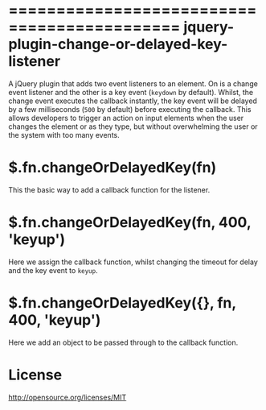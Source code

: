 ============================================
jquery-plugin-change-or-delayed-key-listener
============================================

A jQuery plugin that adds two event listeners to an element. On is a change event listener and the other is a key event (``keydown`` by default). Whilst, the change event executes the callback instantly, the key event will be delayed by a few milliseconds (``500`` by default) before executing the callback. This allows developers to trigger an action on input elements when the user changes the element or as they type, but without overwhelming the user or the system with too many events.

$.fn.changeOrDelayedKey(fn)
===========================

This the basic way to add a callback function for the listener.

$.fn.changeOrDelayedKey(fn, 400, 'keyup')
=========================================

Here we assign the callback function, whilst changing the timeout for delay and the key event to ``keyup``.

$.fn.changeOrDelayedKey({}, fn, 400, 'keyup')
=============================================

Here we add an object to be passed through to the callback function.

License
=======

http://opensource.org/licenses/MIT